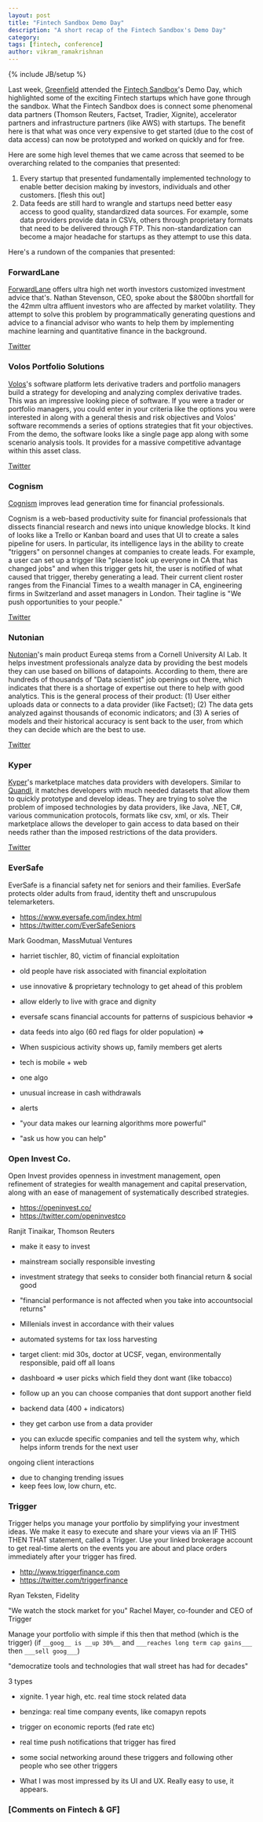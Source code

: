 ```yaml
---
layout: post
title: "Fintech Sandbox Demo Day"
description: "A short recap of the Fintech Sandbox's Demo Day"
category:
tags: [fintech, conference]
author: vikram_ramakrishnan
---
```

{% include JB/setup %}

Last week, [Greenfield](www.greenfieldhq.com) attended the [Fintech Sandbox](http://fintechsandbox.org/)'s Demo Day, which highlighted
some of the exciting Fintech startups which have gone through the sandbox.
What the Fintech Sandbox does is connect some phenomenal data partners
(Thomson Reuters, Factset, Tradier, Xignite), accelerator partners and
infrastructure partners (like AWS) with startups. The benefit here is that
what was once very expensive to get started (due to the cost of data access)
can now be prototyped and worked on quickly and for free.

Here are some high level themes that we came across that seemed to be
overarching related to the companies that presented:

1. Every startup that presented fundamentally implemented technology to enable better decision making by investors, individuals and other customers. [flesh this out]
2. Data feeds are still hard to wrangle and startups need better easy access
to good quality, standardized data sources. For example, some data providers
provide data in CSVs, others through proprietary formats that need to be
delivered through FTP. This non-standardization can become a major headache for
startups as they attempt to use this data.

Here's a rundown of the companies that presented:

### ForwardLane

[ForwardLane](http://forwardlane.com/home.html) offers ultra high net worth investors customized investment
advice that's. Nathan Stevenson, CEO, spoke about the $800bn shortfall for the
42mm ultra affluent investors who are affected by market volatility. They
attempt to solve this problem by programmatically generating questions and
advice to a financial advisor who wants to help them by implementing machine learning and quantitative finance in the background.

[Twitter](https://twitter.com/Forward_Lane)

### Volos Portfolio Solutions
[Volos](http://volossoftware.com/)'s software platform lets derivative traders
and portfolio managers build a strategy for developing and analyzing complex
derivative trades. This was an impressive looking piece of software. If you were
a trader or portfolio managers, you could enter in your criteria like the
options you were interested in along with a general thesis and risk objectives
and Volos' software recommends a series of options strategies that fit your
objectives. From the demo, the software looks like a single page app along with
some scenario analysis tools. It provides for a massive competitive advantage within this asset class.

[Twitter](https://twitter.com/volossoftware)

### Cognism

[Cognism](http://www.cognism.com) improves lead generation time for financial
professionals.

Cognism is a web-based productivity suite for financial professionals that dissects financial research and news into unique knowledge blocks. It kind of looks like
a Trello or Kanban board and uses that UI to create a sales pipeline for users.
In particular, its intelligence lays in the ability to create "triggers" on
personnel changes at companies to create leads. For example, a user can set up
a trigger like "please look up everyone in CA that has changed jobs" and when
this trigger gets hit, the user is notified of what caused that trigger, thereby
generating a lead. Their current client roster ranges from the Financial Times
to a wealth manager in CA, engineering firms in Switzerland and asset managers
in London. Their tagline is "We push opportunities to your people."

[Twitter](https://twitter.com/realCognism)

### Nutonian

[Nutonian](http://nutonian.com)'s main product Eureqa stems from a Cornell
University AI Lab. It helps investment professionals analyze data by providing
the best models they can use based on billions of datapoints. According to them,
there are hundreds of thousands of "Data scientist" job openings out there,
which indicates that there is a shortage of expertise out there to help with
good analytics. This is the general process of their product: (1) User either
uploads data or connects to a data provider (like Factset); (2) The data gets
analyzed against thousands of economic indicators; and (3) A series of models
and their historical accuracy is sent back to the user, from which they can
decide which are the best to use.

[Twitter](https://twitter.com/nutonian)

### Kyper

[Kyper](https://www.kyper.com/)'s marketplace matches data providers with
developers. Similar to [Quandl](https://www.quandl.com/), it matches developers
with much needed datasets that allow them to quickly prototype and develop
ideas. They are trying to solve the problem of imposed technologies by data
providers, like Java, .NET, C#, various communication protocols, formats like
csv, xml, or xls. Their marketplace allows the developer to gain access to data based on their needs rather than the imposed restrictions of the data providers.

[Twitter](https://twitter.com/kyperdata)

### EverSafe
EverSafe is a financial safety net for seniors and their families. EverSafe protects older adults from fraud, identity theft and unscrupulous telemarketers.
- https://www.eversafe.com/index.html
- https://twitter.com/EverSafeSeniors

Mark Goodman, MassMutual Ventures

- harriet tischler, 80, victim of financial exploitation
- old people have risk associated with financial exploitation
- use innovative & proprietary technology to get ahead of this problem
- allow elderly to live with grace and dignity
- eversafe scans financial accounts for patterns of suspicious behavior =>
- data feeds into algo (60 red flags for older population) =>
- When suspicious activity shows up, family members get alerts
- tech is mobile + web
- one algo

- unusual increase in cash withdrawals
- alerts

- "your data makes our learning algorithms more powerful"
- "ask us how you can help"

### Open Invest Co.
Open Invest provides openness in investment management, open refinement of strategies for wealth management and capital preservation, along with an ease of management of systematically described strategies.
- https://openinvest.co/
- https://twitter.com/openinvestco

Ranjit Tinaikar, Thomson Reuters

- make it easy to invest
- mainstream socially responsible investing
- investment strategy that seeks to consider both financial return & social good
- "financial performance is not affected when you take into accountsocial returns"
- Millenials invest in accordance with their values

- automated systems for tax loss harvesting
- target client: mid 30s, doctor at UCSF, vegan, environmentally responsible, paid off all loans

- dashboard => user picks which field they dont want (like tobacco)
- follow up an you can choose companies that dont support another field
- backend data (400 + indicators)
- they get carbon use from a data provider
- you can exlucde specific companies and tell the system why, which helps inform trends for the next user

ongoing client interactions
- due to changing trending issues
- keep fees low, low churn, etc.

### Trigger
Trigger helps you manage your portfolio by simplifying your investment ideas. We make it easy to execute and share your views via an IF THIS THEN THAT statement, called a Trigger. Use your linked brokerage account to get real-time alerts on the events you are about and place orders immediately after your trigger has fired.
- http://www.triggerfinance.com
- https://twitter.com/triggerfinance

Ryan Teksten, Fidelity

"We watch the stock market for you"
Rachel Mayer, co-founder and CEO of Trigger

Manage your portfolio with simple if this then that method (which is the trigger) (if `__goog__ is __up 30%__` and `___reaches long term cap gains___` then `___sell goog___`)

"democratize tools and technologies that wall street has had for decades"

3 types
- xignite. 1 year high, etc. real time stock related data
- benzinga: real time company events, like comapyn repots
- trigger on economic reports (fed rate etc)

- real time push notifications that trigger has fired
- some social networking around these triggers and following other people who see other triggers

- What I was most impressed by its UI and UX. Really easy to use, it appears.

### [Comments on Fintech & GF]
